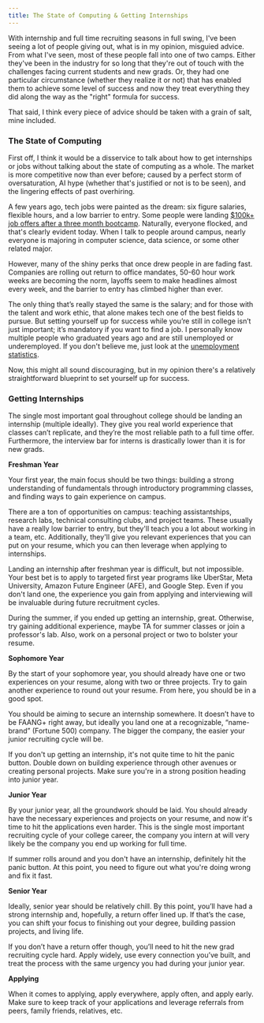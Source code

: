 ```yaml
---
title: The State of Computing & Getting Internships
---
```


With internship and full time recruiting seasons in full swing, I've been seeing a lot of people giving out, what is in my opinion, misguied advice. From what I've seen, most of these people fall into one of two camps. Either they've been in the industry for so long that they're out of touch with the challenges facing current students and new grads. Or, they had one particular circumstance (whether they realize it or not) that has enabled them to achieve some level of success and now they treat everything they did along the way as the "right" formula for success. 

That said, I think every piece of advice should be taken with a grain of salt, mine included.

### The State of Computing

First off, I think it would be a disservice to talk about how to get internships or jobs without talking about the state of computing as a whole. The market is more competitive now than ever before; caused by a perfect storm of oversaturation, AI hype (whether that's justified or not is to be seen), and the lingering effects of past overhiring. 

A few years ago, tech jobs were painted as the dream: six figure salaries, flexible hours, and a low barrier to entry. Some people were landing [$100k+ job offers after a three month bootcamp](https://www.freecodecamp.org/news/5-key-learnings-from-the-post-bootcamp-job-search-9a07468d2331/). Naturally, everyone flocked, and that's clearly evident today. When I talk to people around campus, nearly everyone is majoring in computer science, data science, or some other related major.

However, many of the shiny perks that once drew people in are fading fast. Companies are rolling out return to office mandates, 50-60 hour work weeks are becoming the norm, layoffs seem to make headlines almost every week, and the barrier to entry has climbed higher than ever. 

The only thing that’s really stayed the same is the salary; and for those with the talent and work ethic, that alone makes tech one of the best fields to pursue. But setting yourself up for success while you’re still in college isn’t just important; it’s mandatory if you want to find a job. I personally know multiple people who graduated years ago and are still unemployed or underemployed. If you don't believe me, just look at the [unemployment statistics](https://finance.yahoo.com/news/computer-science-dream-become-nightmare-185942789.html?guccounter=1&guce_referrer=aHR0cHM6Ly93d3cuZ29vZ2xlLmNvbS8&guce_referrer_sig=AQAAAHG0adOACjDc4yP2jsU3dNrXeCljs6OoXiHxJHFxyy4MsOK9zdJMKK2fVOCcC5fJ-EvQW_MviFI95aoWQ24iyLl2uLfMpWMYU59FBLH_mb0iMbxEd7HU5SK2nliBtbBbqx_e_0y977A9NcxcjaTHiRv2fvqmsqHj3OI32eRBdl5c).

Now, this might all sound discouraging, but in my opinion there's a relatively straightforward blueprint to set yourself up for success. 

### Getting Internships

The single most important goal throughout college should be landing an internship (multiple ideally). They give you real world experience that classes can’t replicate, and they’re the most reliable path to a full time offer. Furthermore, the interview bar for interns is drastically lower than it is for new grads.

<b>Freshman Year</b>

Your first year, the main focus should be two things: building a strong understanding of fundamentals through introductory programming classes, and finding ways to gain experience on campus. 

There are a ton of opportunities on campus: teaching assistantships, research labs, technical consulting clubs, and project teams. These usually have a really low barrier to entry, but they'll teach you a lot about working in a team, etc. Additionally, they'll give you relevant experiences that you can put on your resume, which you can then leverage when applying to internships. 

Landing an internship after freshman year is difficult, but not impossible. Your best bet is to apply to targeted first year programs like UberStar, Meta University, Amazon Future Engineer (AFE), and Google Step. Even if you don't land one, the experience you gain from applying and interviewing will be invaluable during future recruitment cycles.

During the summer, if you ended up getting an internship, great. Otherwise, try gaining additional experience, maybe TA for summer classes or join a professor's lab. Also, work on a personal project or two to bolster your resume.

<b>Sophomore Year</b>

By the start of your sophomore year, you should already have one or two experiences on your resume, along with two or three projects. Try to gain another experience to round out your resume. From here, you should be in a good spot.

You should be aiming to secure an internship somewhere. It doesn’t have to be FAANG+ right away, but ideally you land one at a recognizable, “name-brand” (Fortune 500) company. The bigger the company, the easier your junior recruiting cycle will be.

If you don't up getting an internship, it's not quite time to hit the panic button. Double down on building experience through other avenues or creating personal projects. Make sure you're in a strong position heading into junior year.

<b>Junior Year</b>

By your junior year, all the groundwork should be laid. You should already have the necessary experiences and projects on your resume, and now it's time to hit the applications even harder. This is the single most important recruiting cycle of your college career, the company you intern at will very likely be the company you end up working for full time. 

If summer rolls around and you don't have an internship, definitely hit the panic button. At this point, you need to figure out what you're doing wrong and fix it fast.

<b>Senior Year</b>

Ideally, senior year should be relatively chill. By this point, you’ll have had a strong internship and, hopefully, a return offer lined up. If that’s the case, you can shift your focus to finishing out your degree, building passion projects, and living life.

If you don’t have a return offer though, you’ll need to hit the new grad recruiting cycle hard. Apply widely, use every connection you’ve built, and treat the process with the same urgency you had during your junior year.

<b>Applying</b>

When it comes to applying, apply everywhere, apply often, and apply early. Make sure to keep track of your applications and leverage referrals from peers, family friends, relatives, etc.